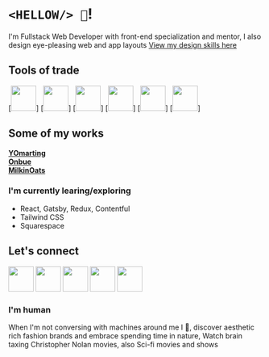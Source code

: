 # `<HELLOW/> 👋`!

I'm Fullstack Web Developer with front-end specialization and mentor, I also design eye-pleasing web and app layouts [View my design skills here][Dribbble]

## Tools of trade
[<img src="http://sheistechie.com/images/Webflow%20Logo.png" width="50"/>]
[<img src="http://sheistechie.com/images/Webflow%20Logo.png" width="50"/>]
[<img src="http://sheistechie.com/images/Webflow%20Logo.png" width="50"/>]
[<img src="http://sheistechie.com/images/Webflow%20Logo.png" width="50"/>]
[<img src="http://sheistechie.com/images/Webflow%20Logo.png" width="50"/>]
[<img src="http://sheistechie.com/images/Webflow%20Logo.png" width="50"/>]


## Some of my works
**[YOmarting][YOmarting]**<br/>
**[Onbue][Onbue]**<br/>
**[MilkinOats][MilkinOats]**<br/>


### I'm currently learing/exploring
- React, Gatsby, Redux, Contentful
- Tailwind CSS
- Squarespace


## Let's connect
[<img src="http://sheistechie.com/images/LinkedIn-icon.png" width="50"/>][Website]
[<img src="http://sheistechie.com/images/LinkedIn-icon.png" width="50"/>][LinkedIn]
[<img src="http://sheistechie.com/images/IG-icon.png" width="50"/>][Instagram]
[<img src="http://sheistechie.com/images/Dribbble-icon.png" width="50"/>][Dribbble]
[<img src="http://sheistechie.com/images/Gmail-icon.png" width="50"/>][Gmail]


### I'm human
When I'm not conversing with machines around me I 💃, discover aesthetic rich fashion brands and embrace spending time in nature, Watch brain taxing Christopher Nolan movies, also Sci-fi movies and shows

[Instagram]: https://www.instagram.com/sheistechie
[Website]: http://sheistechie.com/
[GitHub]: https://github.com/ambika-sheistechie
[LinkedIn]: https://www.linkedin.com/in/ambika-webdesigneranddeveloper/
[Dribbble]: https://dribbble.com/ambika_sheistechie
[Gmail]: mailto:ambika.shantappa@gmail.com
[YOmarting]: https://yomarting.com/
[MilkinOats]: https://milkinoats.com/
[Onbue]: https://onbue.com/